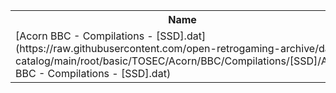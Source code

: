 <table>
<tr><th>Name</th><th>Size</th></tr>
<tr><td>
[Acorn BBC - Compilations - [SSD].dat](https://raw.githubusercontent.com/open-retrogaming-archive/dat-catalog/main/root/basic/TOSEC/Acorn/BBC/Compilations/[SSD]/Acorn BBC - Compilations - [SSD].dat)
</td><td>113080</td></tr>
</table>
